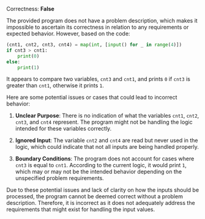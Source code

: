 Correctness: **False**

The provided program does not have a problem description, which makes it impossible to ascertain its correctness in relation to any requirements or expected behavior. However, based on the code:

```python
(cnt1, cnt2, cnt3, cnt4) = map(int, [input() for _ in range(4)])
if cnt3 > cnt1:
    print(0)
else:
    print(1)
```

It appears to compare two variables, `cnt3` and `cnt1`, and prints `0` if `cnt3` is greater than `cnt1`, otherwise it prints `1`. 

Here are some potential issues or cases that could lead to incorrect behavior:

1. **Unclear Purpose**: There is no indication of what the variables `cnt1`, `cnt2`, `cnt3`, and `cnt4` represent. The program might not be handling the logic intended for these variables correctly.

2. **Ignored Input**: The variable `cnt2` and `cnt4` are read but never used in the logic, which could indicate that not all inputs are being handled properly.

3. **Boundary Conditions**: The program does not account for cases where `cnt3` is equal to `cnt1`. According to the current logic, it would print `1`, which may or may not be the intended behavior depending on the unspecified problem requirements.

Due to these potential issues and lack of clarity on how the inputs should be processed, the program cannot be deemed correct without a problem description. Therefore, it is incorrect as it does not adequately address the requirements that might exist for handling the input values.
